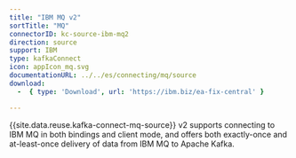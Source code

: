 ```yaml
---
title: "IBM MQ v2"
sortTitle: "MQ"
connectorID: kc-source-ibm-mq2
direction: source
support: IBM
type: kafkaConnect
icon: appIcon_mq.svg
documentationURL: ../../es/connecting/mq/source
download:
  -  { type: 'Download', url: 'https://ibm.biz/ea-fix-central' }

---
```


{{site.data.reuse.kafka-connect-mq-source}} v2 supports connecting to IBM MQ in both bindings and client mode, and offers both exactly-once and at-least-once delivery of data from IBM MQ to Apache Kafka.
